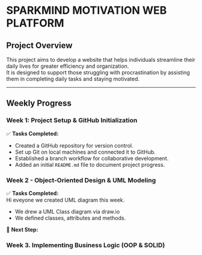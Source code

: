 # SPARKMIND MOTIVATION WEB PLATFORM

## Project Overview  
This project aims to develop a website that helps individuals streamline their daily lives for greater efficiency and organization.  
It is designed to support those struggling with procrastination by assisting them in completing daily tasks and staying motivated.  

---

## Weekly Progress  

### **Week 1: Project Setup & GitHub Initialization**  
✅ **Tasks Completed:**  
- Created a GitHub repository for version control.  
- Set up Git on local machines and connected it to GitHub.  
- Established a branch workflow for collaborative development.  
- Added an initial `README.md` file to document project progress.  


### **Week 2 - Object-Oriented Design & UML Modeling**  
✅ **Tasks Completed:**  
  Hi eveyone we created UML diagram this week.
- We drew a UML Class diagram via draw.io
- We defined classes, attributes and methods.



📌 **Next Step:**  
### **Week 3. Implementing Business Logic (OOP & SOLID)**
